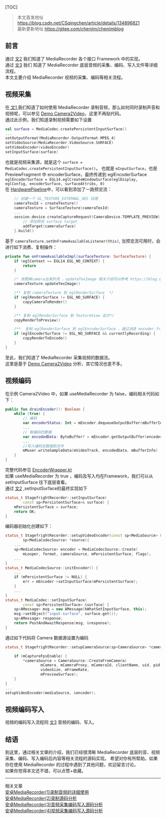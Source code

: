 
[TOC]

>本文首发地址 <https://blog.csdn.net/CSqingchen/article/details/134896821>  
>最新更新地址 <https://gitee.com/chenjim/chenjimblog>

## 前言
通过 [文2](https://h89.cn/archives/79.html) 我们知道了 MediaRecorder 各个接口 Framework 中的实现。  
通过 [文3](https://h89.cn/archives/116.html) 我们 知道了 MediaRecorder 底层音频的采集、编码、写入文件等详细流程。  
本文主要介绍 MediaRecorder 视频的采集、编码等相关流程。

## 视频采集
在[ 文1 ](https://h89.cn/archives/77.html)我们知道了如何使用 MediaRecorder 录制音频，那么如何同时录制声音和视频呢，可以参见 [Demo Camera2Video][]，这里不再贴代码。  
通过此示例，我们知道录制视频需要如下设置  
```kotlin
val surface = MediaCodec.createPersistentInputSurface()
...
setOutputFormat(MediaRecorder.OutputFormat.MPEG_4)
setVideoSource(MediaRecorder.VideoSource.SURFACE)
setVideoEncoder(videoEncoder)
setInputSurface(surface)
```
也就是视频采集源，就是这个 `surface = MediaCodec.createPersistentInputSurface()`。
也就是 `mInputSurface`，也是 PreviewFragment 中 encoderSurface，最终传递到 eglEncoderSurface  
`eglEncoderSurface = EGL14.eglCreateWindowSurface(eglDisplay, eglConfig, encoderSurface, surfaceAttribs, 0)`  
在 [HardwarePipeline](https://gitee.com/chenjim/CameraDemo/blob/master/Camera2Video/app/src/main/java/com/example/android/camera2/video/HardwarePipeline.kt)中，可以看到添加了一路预览流：  
```kotlin
    // 创建一个 GL_TEXTURE_EXTERNAL_OES 纹理
    cameraTexId = createTexture()
    cameraTexture = SurfaceTexture(cameraTexId)
    ...
    session.device.createCaptureRequest(CameraDevice.TEMPLATE_PREVIEW).apply {
        // 添加预览 surface target
        addTarget(cameraSurface)
    }.build()
```
基于 `cameraTexture.setOnFrameAvailableListener(this)`, 当预览流可用时，会进行如下消费、复制操作：  
```kotlin
private fun onFrameAvailableImpl(surfaceTexture: SurfaceTexture) {
    if (eglContext == EGL14.EGL_NO_CONTEXT) {
        return
    }

    /* 消费掉camera出来的流 ，updateTexImage 相关介绍可以参考 https://blog.csdn.net/CSqingchen/article/details/135637088 */
    cameraTexture.updateTexImage()

    /** 复制 cameraTexture 到 eglRenderSurface  */
    if (eglRenderSurface != EGL_NO_SURFACE) {
        copyCameraToRender()
    }

    /** 复制 eglRenderSurface 到 TextureView 显示*/
    copyRenderToPreview()

    /**  复制 eglRenderSurface 到 eglEncoderSurface ，通过消息 encoder.frameAvailable() 告知编码*/
    if (eglEncoderSurface != EGL_NO_SURFACE && currentlyRecording) {
        copyRenderToEncode()
    }
}
```
至此，我们知道了 MediaRecorder 采集视频的数据流。  
这里是基于 [Demo Camera2Video][] 分析，其它情况也差不多。

## 视频编码
在示例 Camera2Video 中，如果 useMediaRecorder 为 false，编码相关代码如下：  
```kotlin
public fun drainEncoder(): Boolean {
    while (true) {
        // 编码 
        var encoderStatus: Int = mEncoder.dequeueOutputBuffer(mBufferInfo, TIMEOUT_USEC)
        ...
        // 取编码的数据
        var encodedData: ByteBuffer? = mEncoder.getOutputBuffer(encoderStatus)
        ...
        //写入编码后数据到文件
        mMuxer.writeSampleData(mVideoTrack, encodedData, mBufferInfo)
    }
}
```
完整代码参见 [EncoderWrapper.kt](https://gitee.com/chenjim/CameraDemo/blob/master/Camera2Video/app/src/main/java/com/example/android/camera2/video/EncoderWrapper.kt)   
如果 useMediaRecorder 为 true ，编码及写入均在Framework，我们可以从 setInputSurface 往下底层查看。  
通过 [文2](https://h89.cn/archives/79.html) ,setInputSurface的最终实现如下  
```cpp
status_t StagefrightRecorder::setInputSurface(
        const sp<PersistentSurface>& surface) {
    mPersistentSurface = surface;
    return OK;
}
```
编码器初始化创建如下：  
```cpp
status_t StagefrightRecorder::setupVideoEncoder(const sp<MediaSource> &cameraSource,
        sp<MediaCodecSource> *source){
    ...
    sp<MediaCodecSource> encoder = MediaCodecSource::Create(
        mLooper, format, cameraSource, mPersistentSurface, flags);
    ...
}
status_t MediaCodecSource::initEncoder() {
    ...
    if (mPersistentSurface != NULL) {
        err = mEncoder->setInputSurface(mPersistentSurface);
    }
    ...
}
status_t MediaCodec::setInputSurface(
        const sp<PersistentSurface> &surface) {
    sp<AMessage> msg = new AMessage(kWhatSetInputSurface, this);
    msg->setObject("input-surface", surface.get());
    sp<AMessage> response;
    return PostAndAwaitResponse(msg, &response);
}
```
通过如下代码将 Camera 数据源设置为编码
```cpp
status_t StagefrightRecorder::setupCameraSource(sp<CameraSource> *cameraSource) {

    if (mCaptureFpsEnable) {
        *cameraSource = CameraSource::CreateFromCamera(
                mCamera, mCameraProxy, mCameraId, clientName, uid, pid,
                videoSize, mFrameRate,
                mPreviewSurface);
    }
}
...
setupVideoEncoder(mediaSource, &encoder);
```

## 视频编码写入
视频的编码写入流程同 [文3](https://h89.cn/archives/116.html) 音频的编码、写入。


## 结语 

到这里，通过相关文章的介绍，我们已经很清晰 MediaRecorder 底层的音、视频采集、编码、写入编码后内容等相关流程的源码实现。
希望对你有所帮助。如果你在使用 MediaRecorder 的过程中遇到了其他问题，欢迎留言讨论。    
如果你觉得本文还不错，可以点赞+收藏。


---
相关文章  
[安卓MediaRecorder(1)录制音频的详细使用](https://h89.cn/archives/77.html)  
[安卓MediaRecorder(2)录制源码分析](https://h89.cn/archives/79.html)  
[安卓MediaRecorder(3)音频采集编码写入源码分析](https://h89.cn/archives/116.html)  
[安卓MediaRecorder(4)视频采集编码写入源码分析](https://h89.cn/archives/124.html)  



[Demo Camera2Video]:https://gitee.com/chenjim/CameraDemo/tree/master/Camera2Video


